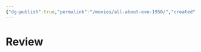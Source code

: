 ```yaml
---
{"dg-publish":true,"permalink":"/movies/all-about-eve-1950/","created":"2024-06-18","updated":"2024-06-18"}
---
```



# Review
